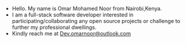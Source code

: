 - Hello. My name is Omar Mohamed Noor from Nairobi,Kenya.
- I am a full-stack software developer interested in participating/collaborating any open source projects or challenge to further my professional dwellings.
- Kindly reach me at Dev.omarnoor@outlook.com
